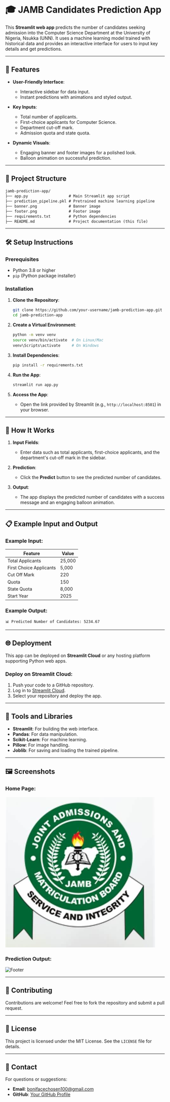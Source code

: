 # 🎓 JAMB Candidates Prediction App

This **Streamlit web app** predicts the number of candidates seeking admission into the Computer Science Department at the University of Nigeria, Nsukka (UNN). It uses a machine learning model trained with historical data and provides an interactive interface for users to input key details and get predictions.

---

## 🚀 Features
- **User-Friendly Interface**:
  - Interactive sidebar for data input.
  - Instant predictions with animations and styled output.

- **Key Inputs**:
  - Total number of applicants.
  - First-choice applicants for Computer Science.
  - Department cut-off mark.
  - Admission quota and state quota.

- **Dynamic Visuals**:
  - Engaging banner and footer images for a polished look.
  - Balloon animation on successful prediction.

---

## 📂 Project Structure
```
jamb-prediction-app/
├── app.py                  # Main Streamlit app script
├── prediction_pipeline.pkl # Pretrained machine learning pipeline
├── banner.png              # Banner image
├── footer.png              # Footer image
├── requirements.txt        # Python dependencies
├── README.md               # Project documentation (this file)
```

---

## 🛠️ Setup Instructions

### Prerequisites
- Python 3.8 or higher
- `pip` (Python package installer)

### Installation
1. **Clone the Repository**:
   ```bash
   git clone https://github.com/your-username/jamb-prediction-app.git
   cd jamb-prediction-app
   ```

2. **Create a Virtual Environment**:
   ```bash
   python -m venv venv
   source venv/bin/activate  # On Linux/Mac
   venv\Scripts\activate     # On Windows
   ```

3. **Install Dependencies**:
   ```bash
   pip install -r requirements.txt
   ```

4. **Run the App**:
   ```bash
   streamlit run app.py
   ```

5. **Access the App**:
   - Open the link provided by Streamlit (e.g., `http://localhost:8501`) in your browser.

---

## 🧠 How It Works
1. **Input Fields**:
   - Enter data such as total applicants, first-choice applicants, and the department's cut-off mark in the sidebar.

2. **Prediction**:
   - Click the **Predict** button to see the predicted number of candidates.

3. **Output**:
   - The app displays the predicted number of candidates with a success message and an engaging balloon animation.

---

## 📋 Example Input and Output

### Example Input:
| Feature                 | Value      |
|-------------------------|------------|
| Total Applicants        | 25,000     |
| First Choice Applicants | 5,000      |
| Cut Off Mark            | 220        |
| Quota                   | 150        |
| State Quota             | 8,000      |
| Start Year              | 2025       |

### Example Output:
```
📊 Predicted Number of Candidates: 5234.67
```

---

## 🌐 Deployment
This app can be deployed on **Streamlit Cloud** or any hosting platform supporting Python web apps.

### Deploy on Streamlit Cloud:
1. Push your code to a GitHub repository.
2. Log in to [Streamlit Cloud](https://streamlit.io/cloud).
3. Select your repository and deploy the app.

---

## 🔧 Tools and Libraries
- **Streamlit**: For building the web interface.
- **Pandas**: For data manipulation.
- **Scikit-Learn**: For machine learning.
- **Pillow**: For image handling.
- **Joblib**: For saving and loading the trained pipeline.

---

## 🖼️ Screenshots

### Home Page:
![Banner](banner.png)

### Prediction Output:
![Footer](footer.png)

---

## 🤝 Contributing
Contributions are welcome! Feel free to fork the repository and submit a pull request.

---

## 📝 License
This project is licensed under the MIT License. See the `LICENSE` file for details.

---

## 💬 Contact
For questions or suggestions:
- **Email**: bonifacechosen100@gmail.com
- **GitHub**: [Your GitHub Profile](https://github.com/your-username)

